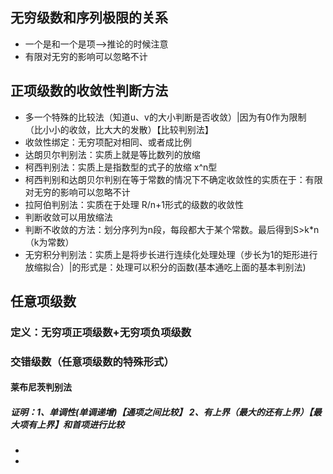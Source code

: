 ## 无穷级数和序列极限的关系
- 一个是和一个是项-->推论的时候注意
- 有限对无穷的影响可以忽略不计

## 正项级数的收敛性判断方法
- 多一个特殊的比较法（知道u、v的大小判断是否收敛）|因为有0作为限制    （比小小的收敛，比大大的发散）【比较判别法】
- 收敛性绑定：无穷项配对相同、或者成比例
- 达朗贝尔判别法：实质上就是等比数列的放缩  
- 柯西判别法：实质上是指数型的式子的放缩   x^n型  
- 柯西判别和达朗贝尔判别在等于常数的情况下不确定收敛性的实质在于：有限对无穷的影响可以忽略不计
- 拉阿伯判别法：实质在于处理 R/n+1形式的级数的收敛性
- 判断收敛可以用放缩法
- 判断不收敛的方法：划分序列为n段，每段都大于某个常数。最后得到S>k*n（k为常数）
- 无穷积分判别法：实质上是将步长进行连续化处理处理（步长为1的矩形进行放缩拟合）|的形式是：处理可以积分的函数(基本通吃上面的基本判别法)
## 任意项级数
### 定义：无穷项正项级数+无穷项负项级数
### 交错级数（任意项级数的特殊形式）
#### 莱布尼茨判别法
##### 证明：1、单调性(单调递增)【通项之间比较】    2、有上界（最大的还有上界）【最大项有上界】和首项进行比较
- 
- 

